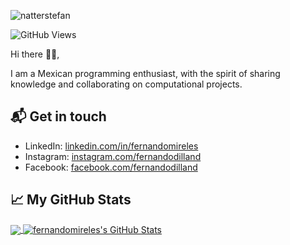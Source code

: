 ![natterstefan](https://res.cloudinary.com/dxgwcpdom/image/upload/v1623223350/GitHub/fm_y6xlzk.png)

![GitHub Views](https://komarev.com/ghpvc/?username=fernandomireles&color=2685BF)

Hi there 👋🏻,

I am a Mexican programming enthusiast, with the spirit of sharing knowledge and collaborating on computational projects.

## 📬 Get in touch

- LinkedIn: [linkedin.com/in/fernandomireles](https://www.linkedin.com/in/fernandomireles/)
- Instagram: [instagram.com/fernandodilland](https://www.instagram.com/fernandodilland/)
- Facebook: [facebook.com/fernandodilland](https://www.facebook.com/FernandoDilland)



## &#x1f4c8; My GitHub Stats

<a href="https://github.com/fernandomireles/fernandomireles">
  <img align="center" src="https://github-readme-stats.vercel.app/api/top-langs/?username=fernandomireles&hide=java,html&title_color=ffffff&text_color=c9cacc&icon_color=2bbc8a&bg_color=1d1f21"/>
</a>

<a href="https://github.com/fernandomireles/fernandomireles">
  <img align="center" src="https://github-readme-stats.vercel.app/api?username=fernandomireles&show_icons=true&line_height=27&count_private=true&title_color=ffffff&text_color=c9cacc&icon_color=2bbc8a&bg_color=1d1f21" alt="fernandomireles's GitHub Stats" />
</a>
